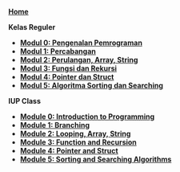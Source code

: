 **[Home](https://github.com/AlproITS/DasarPemrograman/wiki)**

**Kelas Reguler**
- **[Modul 0: Pengenalan Pemrograman](https://github.com/AlproITS/DasarPemrograman/wiki/Modul-0:-Pengenalan-Pemrograman)**
- **[Modul 1: Percabangan](https://github.com/AlproITS/DasarPemrograman/wiki/Modul-1:-Percabangan)**
- **[Modul 2: Perulangan, Array, String](https://github.com/AlproITS/DasarPemrograman/wiki/Modul-2:-Perulangan,-Array,-dan-String)**
- **[Modul 3: Fungsi dan Rekursi](https://github.com/AlproITS/DasarPemrograman/wiki/Modul-3:-Fungsi-dan-Rekursi)**
- **[Modul 4: Pointer dan Struct](https://github.com/AlproITS/DasarPemrograman/wiki/Modul-4:-Pointer-dan-Struct)**
- **[Modul 5: Algoritma Sorting dan Searching](https://github.com/AlproITS/DasarPemrograman/wiki/Modul-5:-Algoritma-Sorting-dan-Searching)**

**IUP Class**
- **[Module 0: Introduction to Programming](https://github.com/AlproITS/DasarPemrograman/wiki/Module-0:-Introduction-to-Programming)**
- **[Module 1: Branching](https://github.com/AlproITS/DasarPemrograman/wiki/Module-1:-Branching)**
- **[Module 2: Looping, Array, String](https://github.com/AlproITS/DasarPemrograman/wiki/Module-2:-Looping,-Array-and-String)**
- **[Module 3: Function and Recursion](https://github.com/AlproITS/DasarPemrograman/wiki/Module-3:-Functions-and-Recursion)**
- **[Module 4: Pointer and Struct](https://github.com/AlproITS/DasarPemrograman/wiki/Module-4:-Pointer-and-Struct)**
- **[Module 5: Sorting and Searching Algorithms](https://github.com/AlproITS/DasarPemrograman/wiki/Module-5:-Sorting-and-Searching-Algorithms)**

<!---
**Modul 1**
- [Percabangan]

**Modul 2**
- [Perulangan]
- [Array]
- [String]

**Modul 3**
- [Fungsi]
- [Rekursi]

**Modul 4**
- [Pointer]
- [Struct]
- [File]

**Modul 5**
- [Algoritma Searching dan Sorting]
---!>